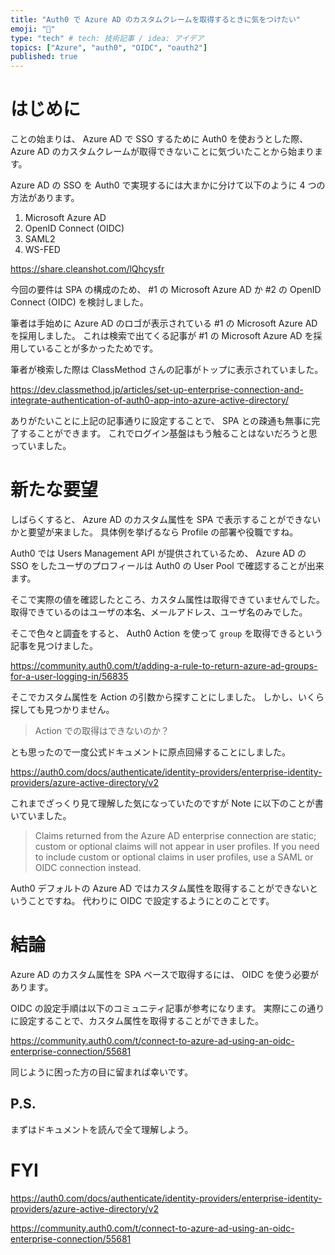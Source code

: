 ```yaml
---
title: "Auth0 で Azure AD のカスタムクレームを取得するときに気をつけたい"
emoji: "🔑"
type: "tech" # tech: 技術記事 / idea: アイデア
topics: ["Azure", "auth0", "OIDC", "oauth2"]
published: true
---
```


# はじめに

ことの始まりは、 Azure AD で SSO するために Auth0 を使おうとした際、 Azure AD のカスタムクレームが取得できないことに気づいたことから始まります。

Azure AD の SSO を Auth0 で実現するには大まかに分けて以下のように 4 つの方法があります。

1. Microsoft Azure AD
1. OpenID Connect (OIDC)
1. SAML2
1. WS-FED

https://share.cleanshot.com/lQhcysfr

今回の要件は SPA の構成のため、 #1 の Microsoft Azure AD か #2 の OpenID Connect (OIDC) を検討しました。

筆者は手始めに Azure AD のロゴが表示されている #1 の Microsoft Azure AD を採用しました。
これは検索で出てくる記事が #1 の Microsoft Azure AD を採用していることが多かったためです。

筆者が検索した際は ClassMethod さんの記事がトップに表示されていました。

https://dev.classmethod.jp/articles/set-up-enterprise-connection-and-integrate-authentication-of-auth0-app-into-azure-active-directory/

ありがたいことに上記の記事通りに設定することで、 SPA との疎通も無事に完了することができます。
これでログイン基盤はもう触ることはないだろうと思っていました。

# 新たな要望

しばらくすると、 Azure AD のカスタム属性を SPA で表示することができないかと要望が来ました。
具体例を挙げるなら Profile の部署や役職ですね。

Auth0 では Users Management API が提供されているため、 Azure AD の SSO をしたユーザのプロフィールは Auth0 の User Pool で確認することが出来ます。

そこで実際の値を確認したところ、カスタム属性は取得できていませんでした。
取得できているのはユーザの本名、メールアドレス、ユーザ名のみでした。

そこで色々と調査をすると、 Auth0 Action を使って `group` を取得できるという記事を見つけました。

https://community.auth0.com/t/adding-a-rule-to-return-azure-ad-groups-for-a-user-logging-in/56835

そこでカスタム属性を Action の引数から探すことにしました。
しかし、いくら探しても見つかりません。

> Action での取得はできないのか？

とも思ったので一度公式ドキュメントに原点回帰することにしました。

https://auth0.com/docs/authenticate/identity-providers/enterprise-identity-providers/azure-active-directory/v2

これまでざっくり見て理解した気になっていたのですが Note に以下のことが書いていました。

> Claims returned from the Azure AD enterprise connection are static; custom or optional claims will not appear in user profiles. If you need to include custom or optional claims in user profiles, use a SAML or OIDC connection instead.

Auth0 デフォルトの Azure AD ではカスタム属性を取得することができないということですね。
代わりに OIDC で設定するようにとのことです。

# 結論

Azure AD のカスタム属性を SPA ベースで取得するには、 OIDC を使う必要があります。

OIDC の設定手順は以下のコミュニティ記事が参考になります。
実際にこの通りに設定することで、カスタム属性を取得することができました。

https://community.auth0.com/t/connect-to-azure-ad-using-an-oidc-enterprise-connection/55681

同じように困った方の目に留まれば幸いです。

## P.S.

まずはドキュメントを読んで全て理解しよう。

# FYI

https://auth0.com/docs/authenticate/identity-providers/enterprise-identity-providers/azure-active-directory/v2

https://community.auth0.com/t/connect-to-azure-ad-using-an-oidc-enterprise-connection/55681
